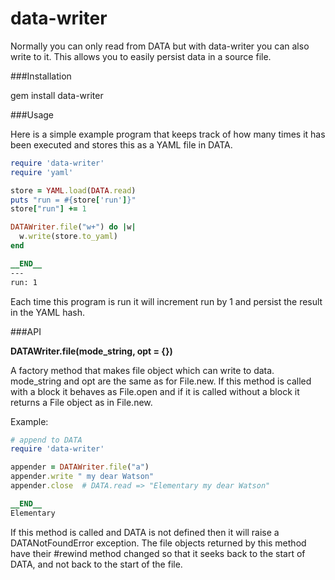 data-writer
===========

Normally you can only read from DATA but with data-writer you can also write to it. This allows you to easily persist data in a source file.

###Installation

gem install data-writer

###Usage

Here is a simple example program that keeps track of how many times it has been executed and stores this as a YAML file in DATA.

```ruby
require 'data-writer'
require 'yaml'

store = YAML.load(DATA.read)
puts "run = #{store['run']}"
store["run"] += 1

DATAWriter.file("w+") do |w|
  w.write(store.to_yaml)
end

__END__
---
run: 1
```

Each time this program is run it will increment run by 1 and persist the result in the YAML hash.

###API

__DATAWriter.file(mode_string, opt = {})__

A factory method that makes file object which can write to data.
mode_string and opt are the same as for File.new.
If this method is called with a block it behaves as File.open and if it is called without
a block it returns a File object as in File.new.

Example:

```ruby
# append to DATA
require 'data-writer'

appender = DATAWriter.file("a")
appender.write " my dear Watson"
appender.close  # DATA.read => "Elementary my dear Watson"

__END__
Elementary
```

If this method is called and DATA is not defined then it will raise a DATANotFoundError exception.
The file objects returned by this method have their #rewind method changed so that it seeks back to
the start of DATA, and not back to the start of the file.















